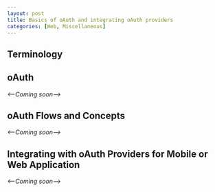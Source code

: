 ```yaml
---
layout: post
title: Basics of oAuth and integrating oAuth providers
categories: [Web, Miscellaneous]
---
```


## Terminology

## oAuth
_<--Coming soon-->_

## oAuth Flows and Concepts
_<--Coming soon-->_

## Integrating with oAuth Providers for Mobile or Web Application
_<--Coming soon-->_
